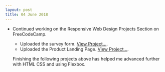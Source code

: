 ```yaml
---
layout: post
title: 04 June 2018 
---
```


+ Continued working on the Responsive Web Design Projects Section on FreeCodeCamp.
  - Uploaded the survey form. [View Project...](https://codepen.io/jck1997/full/ZRQLdP).
  - Uploaded the Product Landing Page. [View Project...](https://codepen.io/jck1997/full/eKJoPN).
  
  Finishing the following projects above has helped me advanced further with HTML CSS and using Flexbox.
  
  
 
